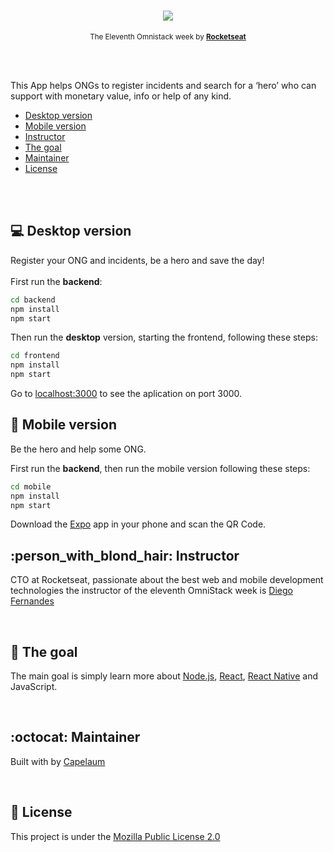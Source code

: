 <h1 align="center">
  <a href="#" title="Be The Hero">
    <img src="https://i.postimg.cc/LsWC5Gxg/bethehero.png"/>
  </a>
</h1>

<p align="center">
  <sub>
    The Eleventh Omnistack week by
    <strong>
      <a href="https://rocketseat.com.br" title="Rocketseat" target="_blank">Rocketseat</a>
    </strong>
  </sub>
</p>

<br>
<br>

<p>
  This App helps ONGs to register incidents and search for a ‘hero’ who can support with monetary value, info or help 
  of any kind.
</p>

* [Desktop version](#computer-desktop-version)
* [Mobile version](#iphone-mobile-version)
* [Instructor](#man-instructor)
* [The goal](#running-the-goal)
* [Maintainer](#boy-maintainer)
* [License](#page_with_curl-license)

<br>
<br>

## :computer: Desktop version

Register your ONG and incidents, be a hero and save the day!
<br>
<br>
First run the <b>backend</b>: 

```bash
cd backend
npm install
npm start
```

Then run the <b>desktop</b> version, starting the frontend, following these steps:

```bash
cd frontend
npm install
npm start
```

Go to <a href="https://localhost:3000" title="port 3000" target="_blank">localhost:3000</a>
to see the aplication on port 3000.
<br>

## :iphone: Mobile version

Be the hero and help some ONG.

First run the <b>backend</b>, 
then run the mobile version following these steps:

```bash
cd mobile
npm install
npm start
```

Download the [Expo](https://play.google.com/store/apps/details?id=host.exp.exponent&hl=pt_BR) app in your phone and scan the QR Code.

## :person_with_blond_hair: Instructor

CTO at Rocketseat, passionate about the best web and mobile development technologies the instructor of the eleventh OmniStack week is [Diego Fernandes](https://github.com/diego3g)

<br>

## :dart: The goal

The main goal is simply learn more about [Node.js](https://nodejs.org/en/), [React](https://reactjs.org/), [React Native](https://reactnative.dev/) and JavaScript.

<br>

## :octocat: Maintainer

Built with by [Capelaum](https://github.com/capelaum)

<br>

## :page_with_curl: License

This project is under the [Mozilla Public License 2.0](https://mozilla.org/MPL/2.0)
